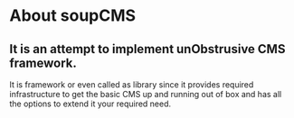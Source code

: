 # About soupCMS

## It is an attempt to implement unObstrusive CMS framework.

It is framework or even called as library since it provides required infrastructure to get the basic CMS up and running out of box and has all the options to extend it your required need.




